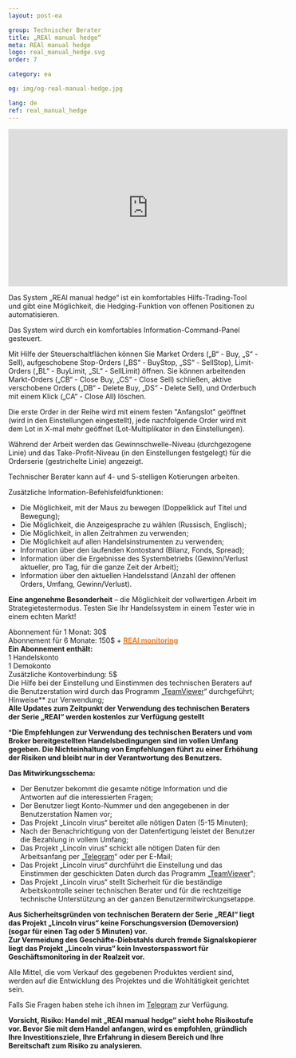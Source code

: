 ```yaml
---
layout: post-ea

group: Technischer Berater
title: „REAl manual hedge“
meta: REAl manual hedge
logo: real_manual_hedge.svg
order: 7

category: ea

og: img/og-real-manual-hedge.jpg

lang: de
ref: real_manual_hedge
---
```


<iframe class="mx-auto d-block" width="560" height="315" src="https://www.youtube.com/embed/uXv8Wd55BZ0?rel=0&amp;controls=2&amp;showinfo=0" frameborder="0" allow="autoplay; encrypted-media" allowfullscreen> </iframe>

Das System „REAl manual hedge“ ist ein komfortables Hilfs-Trading-Tool und gibt eine Möglichkeit, die Hedging-Funktion von offenen Positionen zu automatisieren.  

Das System wird durch ein komfortables Information-Command-Panel gesteuert.  

Mit Hilfe der Steuerschaltflächen können Sie Market Orders („B“ - Buy, „S“ - Sell), aufgeschobene Stop-Orders („BS“ - BuyStop, „SS“ - SellStop), Limit-Orders („BL“ - BuyLimit, „SL“ - SellLimit) öffnen. Sie können arbeitenden Markt-Orders („CB“ - Close Buy, „CS“ - Close Sell) schließen, aktive verschobene Orders („DB“ - Delete Buy, „DS“ - Delete Sell), und Orderbuch mit einem Klick („CA“ - Close All) löschen.  

Die erste Order in der Reihe wird mit einem festen "Anfangslot" geöffnet (wird in den Einstellungen eingestellt), jede nachfolgende Order wird mit dem Lot in X-mal mehr geöffnet (Lot-Multiplikator in den Einstellungen).  

Während der Arbeit werden das Gewinnschwelle-Niveau (durchgezogene Linie) und das Take-Profit-Niveau (in den Einstellungen festgelegt) für die Orderserie (gestrichelte Linie) angezeigt.  

Technischer Berater kann auf 4- und 5-stelligen Kotierungen arbeiten.  

Zusätzliche Information-Befehlsfeldfunktionen:  
  - Die Möglichkeit, mit der Maus zu bewegen (Doppelklick auf Titel und Bewegung);  
  - Die Möglichkeit, die Anzeigesprache zu wählen (Russisch, Englisch);  
  - Die Möglichkeit, in allen Zeitrahmen zu verwenden;  
  - Die Möglichkeit auf allen Handelsinstrumenten zu verwenden;  
  - Information über den laufenden Kontostand (Bilanz, Fonds, Spread);  
  - Information über die Ergebnisse des Systembetriebs (Gewinn/Verlust aktueller, pro Tag, für die ganze Zeit der Arbeit);  
  - Information über den aktuellen Handelsstand (Anzahl der offenen Orders, Umfang, Gewinn/Verlust).  
  
**Eine angenehme Besonderheit** – die Möglichkeit der vollwertigen Arbeit im Strategietestermodus. Testen Sie Ihr Handelssystem in einem Tester wie in einem echten Markt!  

Abonnement für 1 Monat: 30$  
  Abonnement für 6 Monate: 150$ + **<a href="https://lincolnvirus.com/de/ea/real_monitoring.html" target="_blank"><span style="color:#f07e20">REAl monitoring</span></a>**  
  **Ein Abonnement enthält:**  
  1 Handelskonto  
  1 Demokonto  
  Zusätzliche Kontoverbindung: 5$  
  Die Hilfe bei der Einstellung und Einstimmen des technischen Beraters auf die Benutzerstation wird durch das Programm „<a href="https://www.teamviewer.com/" target="_blank">TeamViewer</a>“ durchgeführt;  
  Hinweise** zur Verwendung;  
  **Alle Updates zum Zeitpunkt der Verwendung des technischen Beraters der Serie „REAl“ werden kostenlos zur Verfügung gestellt**  
  
***Die Empfehlungen zur Verwendung des technischen Beraters und vom Broker bereitgestellten Handelsbedingungen sind im vollen Umfang gegeben. Die Nichteinhaltung von Empfehlungen führt zu einer Erhöhung der Risiken und bleibt nur in der Verantwortung des Benutzers.**  

**Das Mitwirkungsschema:**  

- Der Benutzer bekommt die gesamte nötige Information und die Antworten auf die interessierten Fragen;  
- Der Benutzer liegt Konto-Nummer und den angegebenen in der Benutzerstation Namen vor;  
- Das Projekt „Lincoln virus“ bereitet alle nötigen Daten (5-15 Minuten);  
- Nach der Benachrichtigung von der Datenfertigung leistet der Benutzer die Bezahlung in vollem Umfang;  
- Das Projekt „Lincoln virus“ schickt alle nötigen Daten für den Arbeitsanfang per „<a href="https://t.me/chutkoy" target="_blank">Telegram</a>“ oder per E-Mail;  
- Das Projekt „Lincoln virus“ durchführt die Einstellung und das Einstimmen der geschickten Daten durch das Programm „<a href="https://www.teamviewer.com/" target="_blank">TeamViewer</a>“;  
- Das Projekt „Lincoln virus“ stellt Sicherheit für die beständige Arbeitskontrolle seiner technischen Berater und für die rechtzeitige technische Unterstützung an der ganzen Benutzermitwirckungsetappe.  

**Aus Sicherheitsgründen von technischen Beratern der Serie „REAl“ liegt das Projekt „Lincoln virus“ keine Forschungsversion (Demoversion) (sogar für einen Tag oder 5 Minuten) vor.**  
**Zur Vermeidung des Geschäfte-Diebstahls durch fremde Signalskopierer liegt das Projekt „Lincoln virus“ kein Investorspasswort für Geschäftsmonitoring in der Realzeit vor.**  

Alle Mittel, die vom Verkauf des gegebenen Produktes verdient sind, werden auf die Entwicklung des Projektes und die Wohltätigkeit gerichtet sein.  

Falls Sie Fragen haben stehe ich ihnen im <a href="https://t.me/chutkoy" target="_blank">Telegram</a> zur Verfügung.  

**Vorsicht, Risiko: Handel mit „REAl manual hedge“ sieht hohe Risikostufe vor. Bevor Sie mit dem Handel anfangen, wird es empfohlen, gründlich Ihre Investitionsziele, Ihre Erfahrung in diesem Bereich und Ihre Bereitschaft zum Risiko zu analysieren.**
